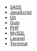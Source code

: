 <!-- * [HTML]()
* [CSS]() -->
* [SASS](scss.md)
* [JavaScript](javascript.md)
* [Git](git.md)
* [Gulp](gulp.md)
* [PHP](php.md)
* [MySQL](mysql.md)
* [Laravel](laravel.md)
* [Terminal](terminal.md)